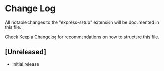 # Change Log

All notable changes to the "express-setup" extension will be documented in this file.

Check [Keep a Changelog](http://keepachangelog.com/) for recommendations on how to structure this file.

## [Unreleased]

- Initial release